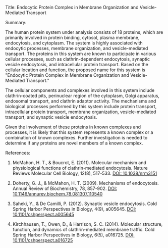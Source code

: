 Title: Endocytic Protein Complex in Membrane Organization and Vesicle-Mediated Transport

Summary:

The human protein system under analysis consists of 18 proteins, which are primarily involved in protein binding, cytosol, plasma membrane, endocytosis, and cytoplasm. The system is highly associated with endocytic processes, membrane organization, and vesicle-mediated transport. The proteins in this system are known to participate in various cellular processes, such as clathrin-dependent endocytosis, synaptic vesicle endocytosis, and intracellular protein transport. Based on the cellular location and function, the proposed name for this system is "Endocytic Protein Complex in Membrane Organization and Vesicle-Mediated Transport."

The cellular components and complexes involved in this system include clathrin-coated pits, perinuclear region of the cytoplasm, Golgi apparatus, endosomal transport, and clathrin adaptor activity. The mechanisms and biological processes performed by this system include protein transport, intracellular protein transport, membrane organization, vesicle-mediated transport, and synaptic vesicle endocytosis.

Given the involvement of these proteins in known complexes and processes, it is likely that this system represents a known complex or a combination of known complexes. Further investigation is needed to determine if any proteins are novel members of a known complex.

References:

1. McMahon, H. T., & Boucrot, E. (2011). Molecular mechanism and physiological functions of clathrin-mediated endocytosis. Nature Reviews Molecular Cell Biology, 12(8), 517-533. [DOI: 10.1038/nrm3151](https://www.nature.com/articles/nrm3151)

2. Doherty, G. J., & McMahon, H. T. (2009). Mechanisms of endocytosis. Annual Review of Biochemistry, 78, 857-902. [DOI: 10.1146/annurev.biochem.78.081307.110540](https://www.annualreviews.org/doi/10.1146/annurev.biochem.78.081307.110540)

3. Saheki, Y., & De Camilli, P. (2012). Synaptic vesicle endocytosis. Cold Spring Harbor Perspectives in Biology, 4(9), a005645. [DOI: 10.1101/cshperspect.a005645](https://cshperspectives.cshlp.org/content/4/9/a005645)

4. Kirchhausen, T., Owen, D., & Harrison, S. C. (2014). Molecular structure, function, and dynamics of clathrin-mediated membrane traffic. Cold Spring Harbor Perspectives in Biology, 6(5), a016725. [DOI: 10.1101/cshperspect.a016725](https://cshperspectives.cshlp.org/content/6/5/a016725)